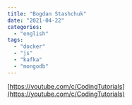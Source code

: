 ```yaml
---
title: "Bogdan Stashchuk"
date: "2021-04-22"
categories:
  - "english"
tags:
  - "docker"
  - "js"
  - "kafka"
  - "mongodb"
---
```


[https://youtube.com/c/CodingTutorials](https://youtube.com/c/CodingTutorials)
